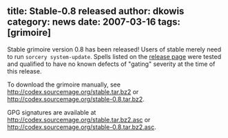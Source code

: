 title: Stable-0.8 released
author: dkowis
category: news
date: 2007-03-16
tags: [grimoire]
---
Stable grimoire version 0.8 has been released! Users of stable merely need to run `sorcery system-update`. Spells listed on the [release page](/Grimoire/stable/0.8) were tested and qualified to have no known defects of "gating" severity at the time of this release.

To download the grimoire manually, see <http://codex.sourcemage.org/stable.tar.bz2> or <http://codex.sourcemage.org/stable-0.8.tar.bz2>.

GPG signatures are available at <http://codex.sourcemage.org/stable.tar.bz2.asc> or <http://codex.sourcemage.org/stable-0.8.tar.bz2.asc>.
